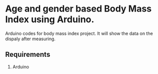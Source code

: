 # Age and gender based Body Mass Index using Arduino.
Arduino codes for body mass index project.
It will show the data on the dispaly after measuring.

## Requirements
1. Arduino